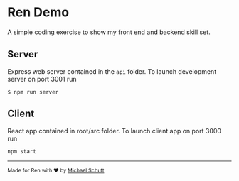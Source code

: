 # Ren Demo
A simple coding exercise to show my front end and backend skill set.


## Server
Express web server contained in the `api` folder.
To launch development server on port 3001 run 
```shell
$ npm run server
```

## Client
React app contained in root/src folder.
To launch client app on port 3000 run
```shell
npm start
```

<hr>
<small>Made for Ren with ❤️ by <a href='mailto:crosscripter@gmail.com'>Michael Schutt</a></small>